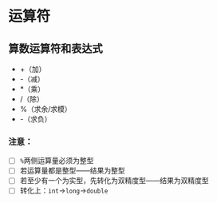 # 运算符

## 算数运算符和表达式

* +（加）
* -（减）
* *（乘）
* /（除）
* %（求余/求模）
* -（求负）

### 注意：

* [ ]  `%`两侧运算量必须为整型
* [ ]  若运算量都是整型——结果为整型
* [ ]  若至少有一个为实型，先转化为双精度型——结果为双精度型
* [ ]  转化上：`int`->`long`->`double`
